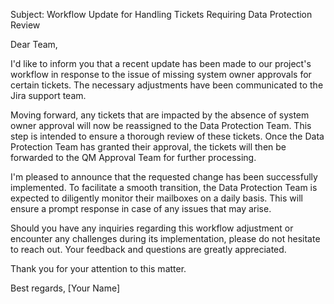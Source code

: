 Subject: Workflow Update for Handling Tickets Requiring Data Protection Review

Dear Team,

I'd like to inform you that a recent update has been made to our project's workflow in response to the issue of missing system owner approvals for certain tickets. The necessary adjustments have been communicated to the Jira support team.

Moving forward, any tickets that are impacted by the absence of system owner approval will now be reassigned to the Data Protection Team. This step is intended to ensure a thorough review of these tickets. Once the Data Protection Team has granted their approval, the tickets will then be forwarded to the QM Approval Team for further processing.

I'm pleased to announce that the requested change has been successfully implemented. To facilitate a smooth transition, the Data Protection Team is expected to diligently monitor their mailboxes on a daily basis. This will ensure a prompt response in case of any issues that may arise.

Should you have any inquiries regarding this workflow adjustment or encounter any challenges during its implementation, please do not hesitate to reach out. Your feedback and questions are greatly appreciated.

Thank you for your attention to this matter.

Best regards,
[Your Name]
